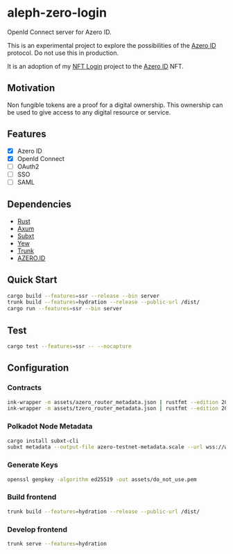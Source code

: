 # aleph-zero-login
OpenId Connect server for Azero ID.

This is an experimental project to explore the possibilities of the [Azero ID](https://azero.id/) protocol. Do not use this in production.

It is an adoption of my [NFT Login](https://github.com/nft-login/nft-login) project to the [Azero ID](https://azero.id/) NFT.

## Motivation

Non fungible tokens are a proof for a digital ownership. This ownership can be used to give access to any digital resource or service.

## Features

- [x] Azero ID
- [x] OpenId Connect
- [ ] OAuth2
- [ ] SSO
- [ ] SAML

## Dependencies

- [Rust](https://www.rust-lang.org/tools/install)
- [Axum](https://crates.io/crates/axum)
- [Subxt](https://crates.io/crates/subxt)
- [Yew](https://yew.rs/)
- [Trunk](https://trunkrs.dev/)
- [AZERO.ID](https://azero.id/)

## Quick Start

```sh
cargo build --features=ssr --release --bin server
trunk build --features=hydration --release --public-url /dist/
cargo run --features=ssr --bin server
```

## Test

```sh
cargo test --features=ssr -- --nocapture
```

## Configuration

### Contracts

```sh
ink-wrapper -m assets/azero_router_metadata.json | rustfmt --edition 2021 > src/azero/router_contract.rs
ink-wrapper -m assets/tzero_router_metadata.json | rustfmt --edition 2021 > src/tzero/router_contract.rs
```

### Polkadot Node Metadata

```sh
cargo install subxt-cli
subxt metadata --output-file azero-testnet-metadata.scale --url wss://ws.test.azero.dev:443
```

### Generate Keys

```sh
openssl genpkey -algorithm ed25519 -out assets/do_not_use.pem
```


### Build frontend

```sh
trunk build --features=hydration --release --public-url /dist/
```

### Develop frontend

```sh
trunk serve --features=hydration
```